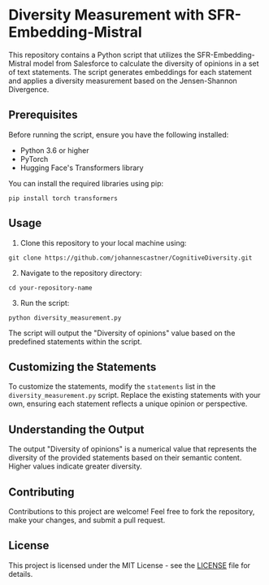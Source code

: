 # Diversity Measurement with SFR-Embedding-Mistral

This repository contains a Python script that utilizes the SFR-Embedding-Mistral model from Salesforce to calculate the diversity of opinions in a set of text statements. The script generates embeddings for each statement and applies a diversity measurement based on the Jensen-Shannon Divergence.

## Prerequisites

Before running the script, ensure you have the following installed:
- Python 3.6 or higher
- PyTorch
- Hugging Face's Transformers library

You can install the required libraries using pip:

`pip install torch transformers`


## Usage

1. Clone this repository to your local machine using:

`git clone https://github.com/johannescastner/CognitiveDiversity.git`


2. Navigate to the repository directory:

`cd your-repository-name`


3. Run the script:

`python diversity_measurement.py`


The script will output the "Diversity of opinions" value based on the predefined statements within the script.

## Customizing the Statements

To customize the statements, modify the `statements` list in the `diversity_measurement.py` script. Replace the existing statements with your own, ensuring each statement reflects a unique opinion or perspective.

## Understanding the Output

The output "Diversity of opinions" is a numerical value that represents the diversity of the provided statements based on their semantic content. Higher values indicate greater diversity.

## Contributing

Contributions to this project are welcome! Feel free to fork the repository, make your changes, and submit a pull request.

## License

This project is licensed under the MIT License - see the [LICENSE](LICENSE) file for details.
